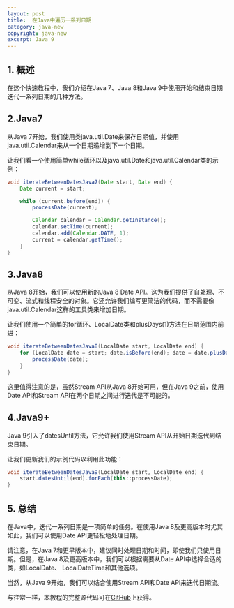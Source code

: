 ```yaml
---
layout: post
title:  在Java中遍历一系列日期
category: java-new
copyright: java-new
excerpt: Java 9
---
```


## 1. 概述

在这个快速教程中，我们介绍在Java 7、Java 8和Java 9中使用开始和结束日期迭代一系列日期的几种方法。

## 2.Java7

从Java 7开始，我们使用类java.util.Date来保存日期值，并使用java.util.Calendar来从一个日期递增到下一个日期。

让我们看一个使用简单while循环以及java.util.Date和java.util.Calendar类的示例：

```java
void iterateBetweenDatesJava7(Date start, Date end) {
    Date current = start;

    while (current.before(end)) {
        processDate(current);

        Calendar calendar = Calendar.getInstance();
        calendar.setTime(current);
        calendar.add(Calendar.DATE, 1);
        current = calendar.getTime();
    }
}

```

## 3.Java8

从Java 8开始，我们可以使用新的Java 8 Date API。这为我们提供了自处理、不可变、流式和线程安全的对象。它还允许我们编写更简洁的代码，而不需要像java.util.Calendar这样的工具类来增加日期。

让我们使用一个简单的for循环、LocalDate类和plusDays(1)方法在日期范围内前进：

```java
void iterateBetweenDatesJava8(LocalDate start, LocalDate end) {
    for (LocalDate date = start; date.isBefore(end); date = date.plusDays(1)) {
        processDate(date);
    }
}
```

这里值得注意的是，虽然Stream API从Java 8开始可用，但在Java 9之前，使用Date API和Stream API在两个日期之间进行迭代是不可能的。

## 4.Java9+

Java 9引入了datesUntil方法，它允许我们使用Stream API从开始日期迭代到结束日期。

让我们更新我们的示例代码以利用此功能：

```java
void iterateBetweenDatesJava9(LocalDate start, LocalDate end) {
    start.datesUntil(end).forEach(this::processDate);
}
```

## 5. 总结

在Java中，迭代一系列日期是一项简单的任务。在使用Java 8及更高版本时尤其如此，我们可以使用Date API更轻松地处理日期。

请注意，在Java 7和更早版本中，建议同时处理日期和时间，即使我们只使用日期。但是，在Java 8及更高版本中，我们可以根据需要从Date API中选择合适的类，如LocalDate、 LocalDateTime和其他选项。

当然，从Java 9开始，我们可以结合使用Stream API和Date API来迭代日期流。

与往常一样，本教程的完整源代码可在[GitHub](https://github.com/tuyucheng7/taketoday-tutorial4j/tree/master/java-core-modules/java-9)上获得。